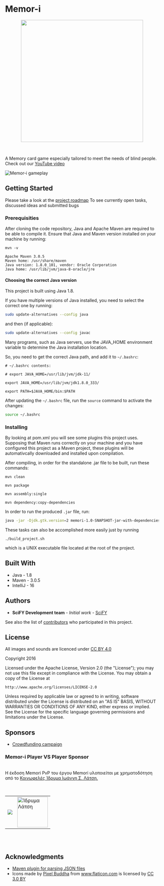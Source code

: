 
# Memor-i

<p align="center">
<img src="https://raw.githubusercontent.com/scify/Memor-i/master/src/main/resources/img/memori.png" width="400">
</p>
<br>

A Memory card game especially tailored to meet the needs of blind people.
Check out our [YouTube video](https://www.youtube.com/watch?v=M2DqT5e975w)

![Memor-i gameplay](https://raw.githubusercontent.com/scify/Memor-i/master/src/main/resources/img/memori_gameplay.gif)

## Getting Started

Please take a look at the [project roadmap](http://jira.scify.org/secure/RapidBoard.jspa?rapidView=99&projectKey=MEM&view=detail&selectedIssue=MEM-35")
To see currently open tasks, discussed ideas and submitted bugs

### Prerequisities

After cloning the code repository, Java and Apache Maven are required to be able to compile it.
Ensure that Java and Maven version installed on your machine by running:
```
mvn -v

Apache Maven 3.0.5
Maven home: /usr/share/maven
Java version: 1.8.0_101, vendor: Oracle Corporation
Java home: /usr/lib/jvm/java-8-oracle/jre

```

#### Choosing the correct Java version

This project is built using Java 1.8.

If you have multiple versions of Java installed, you need to select the correct one by running:

```bash
sudo update-alternatives --config java
```

and then (if applicable):

```bash
sudo update-alternatives --config javac
```

Many programs, such as Java servers, use the JAVA_HOME environment variable to determine the Java installation location.

So, you need to get the correct Java path, and add it to `~/.bashrc`:

```text
# ~/.bashrc contents:

# export JAVA_HOME=/usr/lib/jvm/jdk-11/

export JAVA_HOME=/usr/lib/jvm/jdk1.8.0_333/

export PATH=$JAVA_HOME/bin:$PATH
```

After updating the `~/.bashrc` file, run the `source` command to activate the changes:

```bash
source ~/.bashrc
```

### Installing

By looking at pom.xml you will see some plugins this project uses. 
Supposing that Maven runs correctly on your machine and you have configured this project as a Maven project, 
these plugins will be automativcally downloaded and installed upon compilation.

After compiling, in order for the standalone .jar file to be built, run these commands:

```
mvn clean

mvn package

mvn assembly:single

mvn dependency:copy-dependencies
```

In order to run the produced `.jar` file, run:

```bash
java -jar -Djdk.gtk.version=2 memori-1.0-SNAPSHOT-jar-with-dependencies.jar
```

These tasks can also be accomplished more easily just by running 
```
./build_project.sh
```
which is a UNIX executable file located at the root of the project.

## Built With

* Java - 1.8
* Maven - 3.0.5
* IntelliJ - 16

## Authors

* **SciFY Development team** - *Initial work* - [SciFY](https://github.com/scify)

See also the list of [contributors](https://github.com/scify/Memor-i/graphs/contributors) who participated in this project.

## License

All images and sounds are licenced under [CC BY 4.0](https://creativecommons.org/licenses/by/4.0/)

Copyright 2016

Licensed under the Apache License, Version 2.0 (the "License");
you may not use this file except in compliance with the License.
You may obtain a copy of the License at

    http://www.apache.org/licenses/LICENSE-2.0

Unless required by applicable law or agreed to in writing, software
distributed under the License is distributed on an "AS IS" BASIS,
WITHOUT WARRANTIES OR CONDITIONS OF ANY KIND, either express or implied.
See the License for the specific language governing permissions and
limitations under the License.

## Sponsors

* [Crowdfunding campaign](http://www.giveandfund.com/giveandfund/project/games-for-the-blind)

### Memor-i Player VS Player Sponsor
<br>
Η έκδοση Memori PvP του έργου Memori υλοποιείται με χρηματοδότηση από το <a href="http://www.latsis-foundation.org/">Κοινωφελές Ίδρυμα Ιωάννη Σ. Λάτση.</a>
<br><br><br>
<table>
<tr>
<td>
<a href="http://www.scify.gr/site/en/"><img src="http://www.scify.gr/site/images/scify/scify_logo_108.png"></a>
</td>
<td>
<a href="http://www.latsis-foundation.org/" title="Ίδρυμα Λάτση" rel="home"><img height="100px" src="https://praksis.gr/cms/files/2019/12/LATSIS_FOUNDATION_LOGO_GR.jpg" alt="Ίδρυμα Λάτση" title="Ίδρυμα Λάτση"></a>
</td>
</tr>
</table>
<br><br>

## Acknowledgments

* [Maven plugin for parsing JSON files](https://mvnrepository.com/artifact/org.json/json)
* <div>Icons made by <a href="http://www.flaticon.com/authors/pixel-buddha" title="Pixel Buddha">Pixel Buddha</a> from <a href="http://www.flaticon.com" title="Flaticon">www.flaticon.com</a> is licensed by <a href="http://creativecommons.org/licenses/by/3.0/" title="Creative Commons BY 3.0" target="_blank">CC 3.0 BY</a></div>
